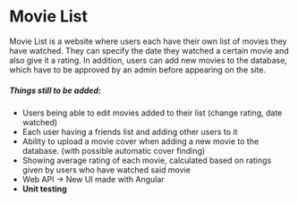 # Movie List
Movie List is a website where users each have their own list of movies they have watched. They can specify the date they watched a certain movie and also give it a rating.
In addition, users can add new movies to the database, which have to be approved by an admin before appearing on the site.

##### Things still to be added:
* Users being able to edit movies added to their list (change rating, date watched)
* Each user having a friends list and adding other users to it
* Ability to upload a movie cover when adding a new movie to the database. (with possible automatic cover finding)
* Showing average rating of each movie, calculated based on ratings given by users who have watched said movie
* Web API -> New UI made with Angular
* __Unit testing__
